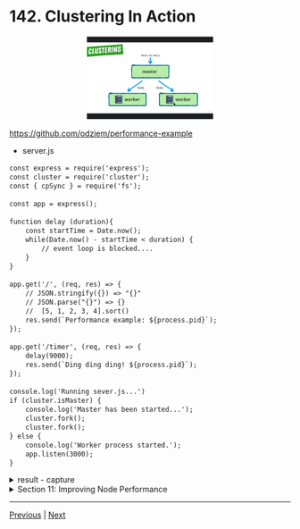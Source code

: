 # 142. Clustering In Action

<p align="center" >
    <img src="../imags/141_The-Node-Cluster-Module.png" width="45%" > 
</p> 

https://github.com/odziem/performance-example

- server.js
```
const express = require('express');
const cluster = require('cluster');
const { cpSync } = require('fs');

const app = express();

function delay (duration){
    const startTime = Date.now();
    while(Date.now() - startTime < duration) {
        // event loop is blocked....
    }
}

app.get('/', (req, res) => {
    // JSON.stringify({}) => "{}"
    // JSON.parse("{}") => {}
    //  [5, 1, 2, 3, 4].sort()
    res.send(`Performance example: ${process.pid}`);
});

app.get('/timer', (req, res) => {
    delay(9000);
    res.send(`Ding ding ding! ${process.pid}`);
});

console.log('Running sever.js...')
if (cluster.isMaster) {
    console.log('Master has been started...');
    cluster.fork();
    cluster.fork();
} else {
    console.log('Worker process started.');
    app.listen(3000);
}

```

<details>
  <summary> result - capture </summary>

- run `npm run start`

<p align="center" >
    <img src="../imags/142_Clustering-In-Action.png" width="90%" > 
    <img src="../imags/142_Clustering-In-Action_2.png" width="90%" > 
    <img src="../imags/142_Clustering-In-Action_3.png" width="90%" > 
</p> 

</details>  


<details>
  <summary> Section 11: Improving Node Performance </summary>

  - [Codebase: performance-example](../src/s11_performance-example/)

</details>

---

[Previous](./141_The-Node-Cluster-Module.md) | [Next](./143_Maximizing-Cluster-Performance.md)